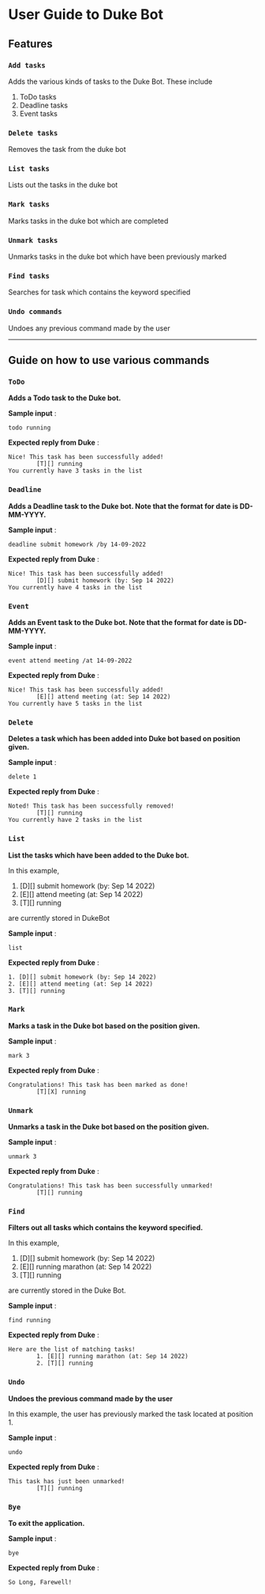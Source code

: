 # User Guide to Duke Bot

## Features 

### `Add tasks`
Adds the various kinds of tasks to the Duke Bot. These include
1. ToDo tasks 
2. Deadline tasks 
3. Event tasks

### `Delete tasks`

Removes the task from the duke bot

### `List tasks`

Lists out the tasks in the duke bot

### `Mark tasks`

Marks tasks in the duke bot which are completed

### `Unmark tasks`

Unmarks tasks in the duke bot which have been previously marked

### `Find tasks`

Searches for task which contains the keyword specified

### `Undo commands`

Undoes any previous command made by the user 

---

## Guide on how to use various commands

### `ToDo` 

**Adds a Todo task to the Duke bot.**

**Sample input** : 

`todo running`

**Expected reply from Duke** :

```
Nice! This task has been successfully added!
        [T][] running
You currently have 3 tasks in the list
```


### `Deadline`

**Adds a Deadline task to the Duke bot. Note that the format for date is
DD-MM-YYYY.**


**Sample input** :

`deadline submit homework /by 14-09-2022`

**Expected reply from Duke** :

```
Nice! This task has been successfully added!
        [D][] submit homework (by: Sep 14 2022)
You currently have 4 tasks in the list
```

### `Event`

**Adds an Event task to the Duke bot. Note that the format for date is
DD-MM-YYYY.**


**Sample input** :

`event attend meeting /at 14-09-2022`

**Expected reply from Duke** :

```
Nice! This task has been successfully added!
        [E][] attend meeting (at: Sep 14 2022)
You currently have 5 tasks in the list
```

### `Delete`
**Deletes a task which has been added into Duke bot based on position given.**

**Sample input** :

`delete 1`

**Expected reply from Duke** :

```
Noted! This task has been successfully removed!
        [T][] running
You currently have 2 tasks in the list
```

### `List`
**List the tasks which have been added to the Duke bot.**

In this example,
1. [D][] submit homework (by: Sep 14 2022)
2. [E][] attend meeting (at: Sep 14 2022)
3. [T][] running

are currently stored in DukeBot

**Sample input** :

`list`

**Expected reply from Duke** :

```
1. [D][] submit homework (by: Sep 14 2022)
2. [E][] attend meeting (at: Sep 14 2022)
3. [T][] running
```

### `Mark`

**Marks a task in the Duke bot based on the position given.**


**Sample input** :

`mark 3`

**Expected reply from Duke** :

```
Congratulations! This task has been marked as done!
        [T][X] running
```

### `Unmark`

**Unmarks a task in the Duke bot based on the position given.**


**Sample input** :

`unmark 3`

**Expected reply from Duke** :

```
Congratulations! This task has been successfully unmarked!
        [T][] running
```

### `Find`

**Filters out all tasks which contains the keyword specified.**

In this example,
1. [D][] submit homework (by: Sep 14 2022)
2. [E][] running marathon (at: Sep 14 2022)
3. [T][] running 

are currently stored in the Duke Bot.

**Sample input** :

`find running`

**Expected reply from Duke** :

```
Here are the list of matching tasks!
        1. [E][] running marathon (at: Sep 14 2022)
        2. [T][] running 
```

### `Undo`

**Undoes the previous command made by the user**

In this example, the user has previously marked
the task located at position 1.

**Sample input** :

`undo`

**Expected reply from Duke** :

```
This task has just been unmarked!
        [T][] running
```

### `Bye`

**To exit the application.**

**Sample input** :

`bye`

**Expected reply from Duke** :

```
So Long, Farewell!
```
